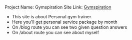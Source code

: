 Project Name: Gymspiration
Site Link: [Gymspiration](https://review-mania.netlify.app/)

- This site is about Personal gym trainer
- Here you'll get personal service package by month
- On /blog route you can see two given question answers
- On /about route you can see about myself
